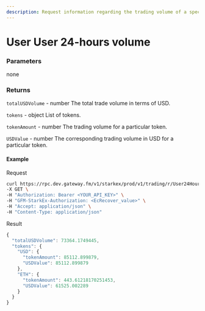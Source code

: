 ```yaml
---
description: Request information regarding the trading volume of a specific address for the last 24 hours. The request returns the overall trading volume details for all tokens in USD as well as the trading volume per token. Results are cached for 2 minutes.
---
```


# **User User 24-hours volume**

### **Parameters**

none

### **Returns**

`totalUSDVolume` - number
The total trade volume in terms of USD.

`tokens` - object
List of tokens.

`tokenAmount` - number
The trading volume for a particular token.

`USDValue` - number
The corresponding trading volume in USD for a particular token.


#### **Example**

Request

```bash
curl https://rpc.dev.gateway.fm/v1/starkex/prod/v1/trading/r/User24HoursVolume \
-X GET \
-H "Authorization: Bearer <YOUR_API_KEY>" \
-H "GFM-StarkEx-Authorization: <EcRecover_value>" \
-H "Accept: application/json" \
-H "Content-Type: application/json"
```


Result

```javascript
{
  "totalUSDVolume": 73364.1749445,
  "tokens": {
    "USD": {
      "tokenAmount": 85112.899879,
      "USDValue": 85112.899879
    },
    "ETH": {
      "tokenAmount": 443.61218170251453,
      "USDValue": 61525.002289
    }
  }
}
```